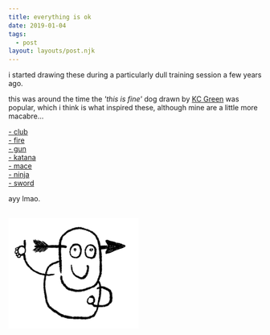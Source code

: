 ```yaml
---
title: everything is ok
date: 2019-01-04
tags:
  - post
layout: layouts/post.njk
---
```

<p>i started drawing these during a particularly dull training session a few years ago.</p>
<p>this was around the time the <i>'this is fine'</i> dog drawn by <a href="https://kcgreendotcom.com/who.html">KC Green</a> was popular, which i think is what inspired these, although mine are a little more macabre...</p>
<a href="/img/everythingisok/club_1920x1080.png" target="_blank">- club</a>
<br>
<a href="/img/everythingisok/fire_1920x1080.png" target="_blank">- fire</a>
<br>
<a href="/img/everythingisok/gun_1920x1080.png" target="_blank">- gun</a>
<br>
<a href="/img/everythingisok/katana_1920x1080.png" target="_blank">- katana</a>
<br>
<a href="/img/everythingisok/mace_1920x1080.png" target="_blank">- mace</a>
<br>
<a href="/img/everythingisok/ninja_1920x1080.png" target="_blank">- ninja</a>
<br>
<a href="/img/everythingisok/sword_1920x1080.png" target="_blank">- sword</a>
<br>
<p>ayy lmao.</p>
<br>
<img src="/img/everythingisok/littlefella.png" alt="ow." style="width:259px;height:218px;">
